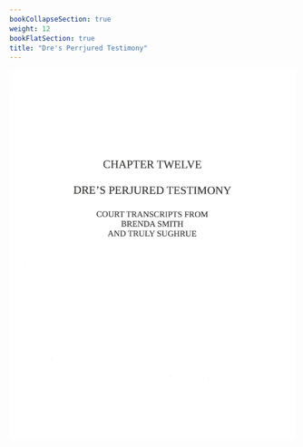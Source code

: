 ```yaml
---
bookCollapseSection: true
weight: 12
bookFlatSection: true
title: "Dre's Perrjured Testimony"
---
```


![californias_failed_justice_system](jpg/dpjt_01.jpg)


